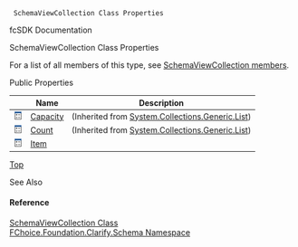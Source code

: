 ﻿     SchemaViewCollection Class Properties                                                   

fcSDK Documentation

SchemaViewCollection Class Properties

For a list of all members of this type, see [SchemaViewCollection members](fcSDK~FChoice.Foundation.Clarify.Schema.SchemaViewCollection_members.md).

Public Properties

|   | Name | Description |
| --- | --- | --- |
| ![Public Property](dotnetimages/publicProperty.png) | [Capacity](#) | (Inherited from [System.Collections.Generic.List<SchemaView>](#)) |
| ![Public Property](dotnetimages/publicProperty.png) | [Count](#) | (Inherited from [System.Collections.Generic.List<SchemaView>](#)) |
| ![Public Property](dotnetimages/publicProperty.png) | [Item](fcSDK~FChoice.Foundation.Clarify.Schema.SchemaViewCollection~Item.md) |   |

[Top](#top)

See Also

#### Reference

[SchemaViewCollection Class](fcSDK~FChoice.Foundation.Clarify.Schema.SchemaViewCollection.md)  
[FChoice.Foundation.Clarify.Schema Namespace](fcSDK~FChoice.Foundation.Clarify.Schema_namespace.md)